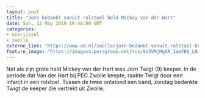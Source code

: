 ```yaml
---
layout: post
title: "Jorn bedankt vanuit rolstoel held Mickey van der Hart"
date: Sun, 12 May 2019 19:48:00 GMT
categories: 
- overijssel 
- zwolle 
externe_link: "https://www.ad.nl/zwolle/jorn-bedankt-vanuit-rolstoel-held-mickey-van-der-hart~ad8ce53c/"
feature_image: "https://images4.persgroep.net/rcs/9U3VMjMqAR_IqmFBQ_LN-iu62zY/diocontent/148143432/_fitwidth/400/?appId=21791a8992982cd8da851550a453bd7f&quality=0.7"
---
```


Net als zijn grote held Mickey van der Hart was Jorn Twigt (9) keeper. In de periode dat Van der Hart bij PEC Zwolle keepte, raakte Twigt door een infarct in een rolstoel. Tussen de twee ontstond een band, zondag bedankte Twigt de keeper die vertrekt uit Zwolle.
